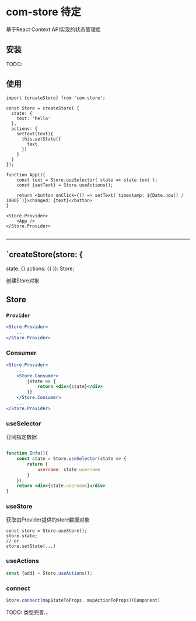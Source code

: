 # com-store 待定

基于React Context API实现的状态管理库

## 安装

TODO:

## 使用

```tsx
import {createStore} from 'com-store';

const Store = createStore( {
  state: {
    text: 'hello'
  },
  actions: {
    setText(text){
      this.setState({
        text
      })
    }
  }
});

function App(){
    const text = Store.useSelector( state => state.text ); 
    const {setText} = Store.useActions();
   
    return <button onClick={() => setText(`timestamp: ${Date.now() / 1000}`)}>changed: {text}</button>
}

<Store.Provider>
    <App />
</Store.Provider>


```
---

## `createStore(store: {
  state: {}
  actions: {}
}): Store;`

创建Store对象


## Store

### `Provider`

```jsx
<Store.Provider>
    ...
</Store.Provider>

```

### Consumer

```jsx
<Store.Provider>
    ...
    <Store.Consumer>
        {state => {
            return <div>{state}</div>
        }}
    </Store.Consumer>
    ...
</Store.Provider>

```

### useSelector

订阅指定数据

```jsx

function Info(){
    const state = Store.useSelector(state => {
        return {
            username: state.username
        }
    });
    return <div>{state.username}</div>
}

```

### useStore


获取由Provider提供的store数据对象

```tsx
const store = Store.useStore();
store.state;
// or
store.setState(...)
```

### useActions

```ts
const {add} = Store.useActions();

```

### connect

```ts
Store.connect(mapStateToProps, mapActionToProps)(Component)
```

TODO: 类型完善...
